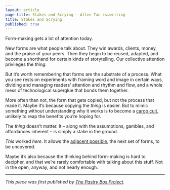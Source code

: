 ```yaml
---
layout: article
page-title: Stakes and Scrying – Allen Tan is…writing
title: Stakes and Scrying
published: true
---
```

Form-making gets a lot of attention today.

New forms are what people talk about. They win awards, clients, money, and the praise of your peers. Then they begin to be reused, adapted, and become a shorthand for certain kinds of storytelling. Our collective attention privileges the *thing*.

But it’s worth remembering that forms are the substrate of a process. What you see rests on experiments with framing word and image in certain ways, dividing and managing readers’ attention and rhythm and flow, and a whole mess of technological superglue that bonds them together.

More often than not, the form that gets copied, but not the process that made it. Maybe it’s because copying the *thing* is easier. But to mimic something without understanding why it works is to become a [cargo cult](http://www.smithsonianmag.com/people-places/john.html), unlikely to reap the benefits you’re hoping for.

The *thing* doesn’t matter. It – along with the assumptions, gambles, and affordances inherent – is simply a stake in the ground.

*This* worked *here*. It allows the [adjacent possible](http://www.practicallyefficient.com/2010/09/28/the-adjacent-possible/), the next set of forms, to be uncovered.

Maybe it’s also because the thinking behind form-making is hard to decipher, and that we’re rarely comfortable with talking about this stuff. Not in the open, anyway, and not nearly enough.

---

*This piece was first published by [The Pastry Box Project](http://the-pastry-box-project.net/allen-tan/2013-may-24/).*
